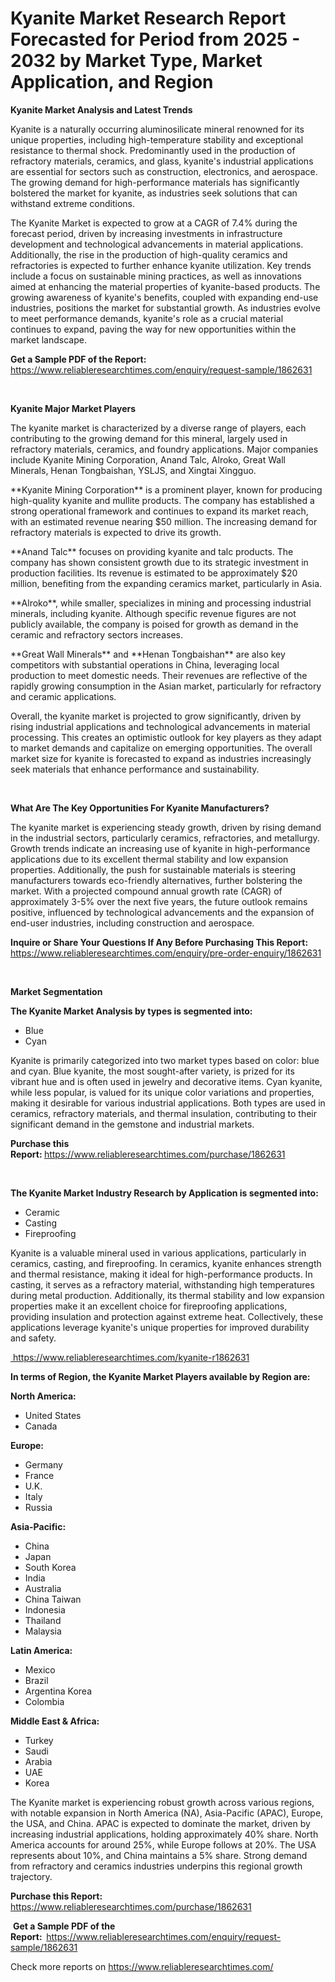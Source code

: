 <p><h1>Kyanite Market Research Report Forecasted for Period from 2025 -  2032 by Market Type, Market Application, and Region</h1></p><p><strong>Kyanite Market Analysis and Latest Trends</strong></p>
<p><p>Kyanite is a naturally occurring aluminosilicate mineral renowned for its unique properties, including high-temperature stability and exceptional resistance to thermal shock. Predominantly used in the production of refractory materials, ceramics, and glass, kyanite's industrial applications are essential for sectors such as construction, electronics, and aerospace. The growing demand for high-performance materials has significantly bolstered the market for kyanite, as industries seek solutions that can withstand extreme conditions.</p><p>The Kyanite Market is expected to grow at a CAGR of 7.4% during the forecast period, driven by increasing investments in infrastructure development and technological advancements in material applications. Additionally, the rise in the production of high-quality ceramics and refractories is expected to further enhance kyanite utilization. Key trends include a focus on sustainable mining practices, as well as innovations aimed at enhancing the material properties of kyanite-based products. The growing awareness of kyanite's benefits, coupled with expanding end-use industries, positions the market for substantial growth. As industries evolve to meet performance demands, kyanite's role as a crucial material continues to expand, paving the way for new opportunities within the market landscape.</p></p>
<p><strong>Get a Sample PDF of the Report:&nbsp;</strong> <a href="https://www.reliableresearchtimes.com/enquiry/request-sample/1862631?utm_campaign=2220&utm_medium=2&utm_source=Github&utm_content=ia&utm_term=02042025&utm_id=kyanite">https://www.reliableresearchtimes.com/enquiry/request-sample/1862631</a></p>
<p>&nbsp;</p>
<p><strong>Kyanite Major Market Players</strong></p>
<p><p>The kyanite market is characterized by a diverse range of players, each contributing to the growing demand for this mineral, largely used in refractory materials, ceramics, and foundry applications. Major companies include Kyanite Mining Corporation, Anand Talc, Alroko, Great Wall Minerals, Henan Tongbaishan, YSLJS, and Xingtai Xingguo.</p><p>**Kyanite Mining Corporation** is a prominent player, known for producing high-quality kyanite and mullite products. The company has established a strong operational framework and continues to expand its market reach, with an estimated revenue nearing $50 million. The increasing demand for refractory materials is expected to drive its growth.</p><p>**Anand Talc** focuses on providing kyanite and talc products. The company has shown consistent growth due to its strategic investment in production facilities. Its revenue is estimated to be approximately $20 million, benefiting from the expanding ceramics market, particularly in Asia.</p><p>**Alroko**, while smaller, specializes in mining and processing industrial minerals, including kyanite. Although specific revenue figures are not publicly available, the company is poised for growth as demand in the ceramic and refractory sectors increases.</p><p>**Great Wall Minerals** and **Henan Tongbaishan** are also key competitors with substantial operations in China, leveraging local production to meet domestic needs. Their revenues are reflective of the rapidly growing consumption in the Asian market, particularly for refractory and ceramic applications.</p><p>Overall, the kyanite market is projected to grow significantly, driven by rising industrial applications and technological advancements in material processing. This creates an optimistic outlook for key players as they adapt to market demands and capitalize on emerging opportunities. The overall market size for kyanite is forecasted to expand as industries increasingly seek materials that enhance performance and sustainability.</p></p>
<p>&nbsp;</p>
<p><strong>What Are The Key Opportunities For Kyanite Manufacturers?</strong></p>
<p><p>The kyanite market is experiencing steady growth, driven by rising demand in the industrial sectors, particularly ceramics, refractories, and metallurgy. Growth trends indicate an increasing use of kyanite in high-performance applications due to its excellent thermal stability and low expansion properties. Additionally, the push for sustainable materials is steering manufacturers towards eco-friendly alternatives, further bolstering the market. With a projected compound annual growth rate (CAGR) of approximately 3-5% over the next five years, the future outlook remains positive, influenced by technological advancements and the expansion of end-user industries, including construction and aerospace.</p></p>
<p><strong>Inquire or Share Your Questions If Any Before Purchasing This Report:</strong> <a href="https://www.reliableresearchtimes.com/enquiry/pre-order-enquiry/1862631?utm_campaign=2220&utm_medium=2&utm_source=Github&utm_content=ia&utm_term=02042025&utm_id=kyanite">https://www.reliableresearchtimes.com/enquiry/pre-order-enquiry/1862631</a></p>
<p>&nbsp;</p>
<p><strong>Market Segmentation</strong></p>
<p><strong>The Kyanite Market Analysis by types is segmented into:</strong></p>
<p><ul><li>Blue</li><li>Cyan</li></ul></p>
<p><p>Kyanite is primarily categorized into two market types based on color: blue and cyan. Blue kyanite, the most sought-after variety, is prized for its vibrant hue and is often used in jewelry and decorative items. Cyan kyanite, while less popular, is valued for its unique color variations and properties, making it desirable for various industrial applications. Both types are used in ceramics, refractory materials, and thermal insulation, contributing to their significant demand in the gemstone and industrial markets.</p></p>
<p><strong>Purchase this Report:&nbsp;</strong><a href="https://www.reliableresearchtimes.com/purchase/1862631?utm_campaign=2220&utm_medium=2&utm_source=Github&utm_content=ia&utm_term=02042025&utm_id=kyanite">https://www.reliableresearchtimes.com/purchase/1862631</a></p>
<p>&nbsp;</p>
<p><strong>The Kyanite Market Industry Research by Application is segmented into:</strong></p>
<p><ul><li>Ceramic</li><li>Casting</li><li>Fireproofing</li></ul></p>
<p><p>Kyanite is a valuable mineral used in various applications, particularly in ceramics, casting, and fireproofing. In ceramics, kyanite enhances strength and thermal resistance, making it ideal for high-performance products. In casting, it serves as a refractory material, withstanding high temperatures during metal production. Additionally, its thermal stability and low expansion properties make it an excellent choice for fireproofing applications, providing insulation and protection against extreme heat. Collectively, these applications leverage kyanite's unique properties for improved durability and safety.</p></p>
<p><a href="https://www.reliableresearchtimes.com/kyanite-r1862631?utm_campaign=2220&utm_medium=2&utm_source=Github&utm_content=ia&utm_term=02042025&utm_id=kyanite">&nbsp;https://www.reliableresearchtimes.com/kyanite-r1862631</a></p>
<p><strong>In terms of Region, the Kyanite Market Players available by Region are:</strong></p>
<p>
    <p> <strong> North America: </strong>
        <ul>
            <li>United States</li>
            <li>Canada</li>
        </ul>
        </p> 
    <p> <strong> Europe: </strong>
        <ul>
            <li>Germany</li>
            <li>France</li>
            <li>U.K.</li>
            <li>Italy</li>
            <li>Russia</li>
        </ul>
        </p> 
    <p> <strong> Asia-Pacific: </strong>
        <ul>
            <li>China</li>
            <li>Japan</li>
            <li>South Korea</li>
            <li>India</li>
            <li>Australia</li>
            <li>China Taiwan</li>
            <li>Indonesia</li>
            <li>Thailand</li>
            <li>Malaysia</li>
        </ul>
        </p> 
    <p> <strong> Latin America: </strong>
        <ul>
            <li>Mexico</li>
            <li>Brazil</li>
            <li>Argentina Korea</li>
            <li>Colombia</li>
        </ul>
        </p> 
    <p> <strong> Middle East & Africa: </strong>
        <ul>
            <li>Turkey</li>
            <li>Saudi</li>
            <li>Arabia</li>
            <li>UAE</li>
            <li>Korea</li>
        </ul>
    </p>
    </p>
<p><p>The Kyanite market is experiencing robust growth across various regions, with notable expansion in North America (NA), Asia-Pacific (APAC), Europe, the USA, and China. APAC is expected to dominate the market, driven by increasing industrial applications, holding approximately 40% share. North America accounts for around 25%, while Europe follows at 20%. The USA represents about 10%, and China maintains a 5% share. Strong demand from refractory and ceramics industries underpins this regional growth trajectory.</p></p>
<p><strong>Purchase this Report: </strong><a href="https://www.reliableresearchtimes.com/purchase/1862631?utm_campaign=2220&utm_medium=2&utm_source=Github&utm_content=ia&utm_term=02042025&utm_id=kyanite">https://www.reliableresearchtimes.com/purchase/1862631</a></p>
<p>&nbsp;<strong>Get a Sample PDF of the Report:&nbsp;&nbsp;</strong><a href="https://www.reliableresearchtimes.com/enquiry/request-sample/1862631?utm_campaign=2220&utm_medium=2&utm_source=Github&utm_content=ia&utm_term=02042025&utm_id=kyanite">https://www.reliableresearchtimes.com/enquiry/request-sample/1862631</a></p>
<p><strong></strong></p>
<p>Check more reports on <a href="https://www.reliableresearchtimes.com/?utm_campaign=2220&utm_medium=2&utm_source=Github&utm_content=ia&utm_term=02042025&utm_id=kyanite">https://www.reliableresearchtimes.com/</a></p>